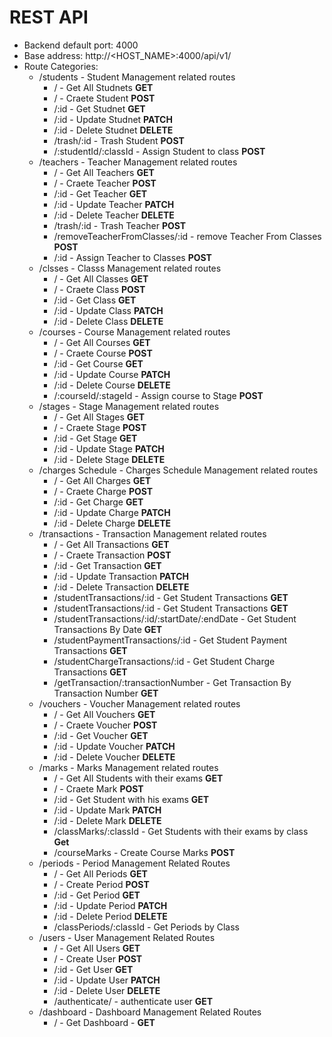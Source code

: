 # REST API
* Backend default port: 4000
* Base address: http://<HOST_NAME>:4000/api/v1/
* Route Categories:
    * /students - Student Management related routes
        * / - Get All Studnets **GET**
        * / - Craete Student **POST**
        * /:id - Get Studnet **GET**
        * /:id - Update Studnet **PATCH**
        * /:id - Delete Studnet **DELETE**
        * /trash/:id - Trash Student  **POST**
        * /:studentId/:classId - Assign Student to class **POST**
    * /teachers - Teacher Management related routes
        * / - Get All Teachers **GET**
        * / - Craete Teacher **POST**
        * /:id - Get Teacher **GET**
        * /:id - Update Teacher **PATCH**
        * /:id - Delete Teacher **DELETE**
        * /trash/:id - Trash Teacher  **POST**
        * /removeTeacherFromClasses/:id - remove Teacher From Classes **POST**
        * /:id - Assign Teacher to Classes **POST**
    * /clsses - Classs Management related routes
        * / - Get All Classes **GET**
        * / - Craete Class **POST**
        * /:id - Get Class **GET**
        * /:id - Update Class **PATCH**
        * /:id - Delete Class **DELETE**
    * /courses - Course Management related routes
        * / - Get All Courses **GET**
        * / - Craete Course **POST**
        * /:id - Get Course **GET**
        * /:id - Update Course **PATCH**
        * /:id - Delete Course **DELETE**
        * /:courseId/:stageId - Assign course to Stage **POST**
    * /stages - Stage Management related routes
        * / - Get All Stages **GET**
        * / - Craete Stage **POST**
        * /:id - Get Stage **GET**
        * /:id - Update Stage **PATCH**
        * /:id - Delete Stage **DELETE**
    * /charges Schedule - Charges Schedule Management related routes
        * / - Get All Charges **GET**
        * / - Craete Charge **POST**
        * /:id - Get Charge **GET**
        * /:id - Update Charge **PATCH**
        * /:id - Delete Charge **DELETE**
    * /transactions - Transaction Management related routes
        * / - Get All Transactions **GET**
        * / - Craete Transaction **POST**
        * /:id - Get Transaction **GET**
        * /:id - Update Transaction **PATCH**
        * /:id - Delete Transaction **DELETE**
        * /studentTransactions/:id - Get Student Transactions **GET**
        * /studentTransactions/:id - Get Student Transactions **GET**
        * /studentTransactions/:id/:startDate/:endDate - Get Student Transactions By Date **GET**
        * /studentPaymentTransactions/:id - Get Student Payment Transactions **GET**
        * /studentChargeTransactions/:id - Get Student Charge Transactions **GET**
        * /getTransaction/:transactionNumber - Get Transaction By Transaction Number **GET**
    * /vouchers - Voucher Management related routes
        * / - Get All Vouchers **GET**
        * / - Craete Voucher **POST**
        * /:id - Get Voucher **GET**
        * /:id - Update Voucher **PATCH**
        * /:id - Delete Voucher **DELETE**
    * /marks - Marks Management related routes
        * / - Get All Students with their exams **GET**
        * / - Craete Mark **POST**
        * /:id - Get Student with his exams **GET**
        * /:id - Update Mark **PATCH**
        * /:id - Delete Mark **DELETE**
        * /classMarks/:classId - Get Students with their exams by class **Get**
        * /courseMarks - Create Course Marks **POST**
    * /periods - Period Management Related Routes
        * / - Get All Periods **GET**
        * / - Create Period **POST**
        * /:id - Get Period **GET**
        * /:id - Update Period **PATCH**
        * /:id - Delete Period **DELETE**
        * /classPeriods/:classId - Get Periods by Class
    * /users - User Management Related Routes
        * / - Get All Users **GET**
        * / - Create User **POST**
        * /:id - Get User **GET**
        * /:id - Update User **PATCH**
        * /:id - Delete User **DELETE**
        * /authenticate/ - authenticate user **GET**
    * /dashboard - Dashboard Management Related Routes
        * / - Get Dashboard - **GET**